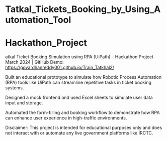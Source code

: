 # Tatkal_Tickets_Booking_by_Using_Automation_Tool
# Hackathon_Project
atkal Ticket Booking Simulation using RPA (UiPath) – Hackathon Project
March 2024 | GitHub Demo: https://govardhanreddy001.github.io/Train_Tatkhal2/

Built an educational prototype to simulate how Robotic Process Automation (RPA) tools like UiPath can streamline repetitive tasks in ticket booking systems.

Designed a mock frontend and used Excel sheets to simulate user data input and storage.

Automated the form-filling and booking workflow to demonstrate how RPA can enhance user experience in high-traffic environments.

Disclaimer: This project is intended for educational purposes only and does not interact with or automate any live government platforms like IRCTC.




